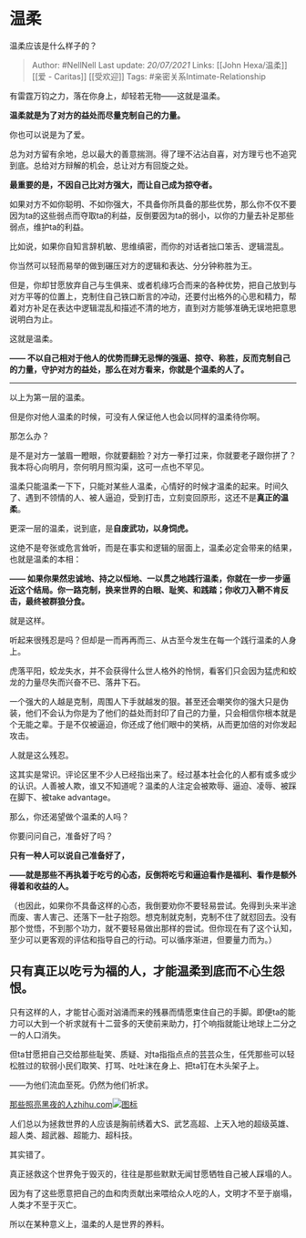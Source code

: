 # 温柔
温柔应该是什么样子的？

> Author: #NellNell 
Last update: *20/07/2021* 
Links: [[John Hexa/温柔]] [[爱 - Caritas]] [[受欢迎]]
Tags:  #亲密关系Intimate-Relationship  
  

有雷霆万钧之力，落在你身上，却轻若无物——这就是温柔。

**温柔就是为了对方的益处而尽量克制自己的力量。**

你也可以说是为了爱。

总为对方留有余地，总以最大的善意揣测。得了理不沾沾自喜，对方理亏也不追究到底。总给对方辩解的机会，总让对方有回旋之处。

**最重要的是，不因自己比对方强大，而让自己成为掠夺者。**

如果对方不如你聪明、不如你强大，不具备你所具备的那些优势，那么你不仅不要因为ta的这些弱点而夺取ta的利益，反倒要因为ta的弱小，以你的力量去补足那些弱点，维护ta的利益。

比如说，如果你自知言辞机敏、思维缜密，而你的对话者拙口笨舌、逻辑混乱。

你当然可以轻而易举的做到碾压对方的逻辑和表达、分分钟称胜为王。

但是，你却甘愿放弃自己与生俱来、或者机缘巧合而来的各种优势，把自己放到与对方平等的位置上，克制住自己铁口断言的冲动，还要付出格外的心思和精力，帮着对方补足在表达中逻辑混乱和描述不清的地方，直到对方能够准确无误地把意思说明白为止。

这就是温柔。

**—— 不以自己相对于他人的优势而肆无忌惮的强逼、掠夺、称胜，反而克制自己的力量，守护对方的益处，那么在对方看来，你就是个温柔的人了。**

---

以上为第一层的温柔。

但是你对他人温柔的时候，可没有人保证他人也会以同样的温柔待你啊。

那怎么办？

是不是对方一皱眉一瞪眼，你就要翻脸？对方一拳打过来，你就要老子跟你拼了？我本将心向明月，奈何明月照沟渠，这可一点也不罕见。

温柔只能温柔一下下，只能对某些人温柔，心情好的时候才温柔的起来。时间久了、遇到不领情的人、被人逼迫，受到打击，立刻变回原形，这还不是**真正的温柔**。

更深一层的温柔，说到底，是**自废武功，以身饲虎。**

这绝不是夸张或危言耸听，而是在事实和逻辑的层面上，温柔必定会带来的结果，也就是温柔的本相：

**—— 如果你果然忠诚地、持之以恒地、一以贯之地践行温柔，你就在一步一步逼近这个结局。你一路克制，换来世界的白眼、耻笑、和践踏；你收刀入鞘不肯反击，最终被群狼分食。**

就是这样。

听起来很残忍是吗？但却是一而再再而三、从古至今发生在每一个践行温柔的人身上。

虎落平阳，蛟龙失水，并不会获得什么世人格外的怜悯，看客们只会因为猛虎和蛟龙的力量尽失而兴奋不已、落井下石。

一个强大的人越是克制，周围人下手就越发的狠。甚至还会嘲笑你的强大只是伪装，他们不会认为你是为了他们的益处而封印了自己的力量，只会相信你根本就是个无能之辈。于是不仅被逼迫，你还成了他们眼中的笑柄，从而更加倍的对你发起攻击。

人就是这么残忍。

这其实是常识。评论区里不少人已经指出来了。经过基本社会化的人都有或多或少的认识。人善被人欺，谁又不知道呢？温柔的人注定会被欺辱、逼迫、凌辱、被踩在脚下、被take advantage。

那么，你还渴望做个温柔的人吗？

你要问问自己，准备好了吗？

**只有一种人可以说自己准备好了，**

**——就是那些不再执着于吃亏的心态，反倒将吃亏和逼迫看作是福利、看作是额外得着和收益的人。**

（也因此，如果你不具备这样的心态，我倒要劝你不要轻易尝试。免得到头来半途而废、害人害己、还落下一肚子抱怨。想克制就克制，克制不住了就怼回去。没有那个觉悟，不到那个功力，就不要轻易做出那样的尝试。但你现在有了这个认知，至少可以更客观的评估和指导自己的行动。可以循序渐进，但要量力而为。）

## **只有真正以吃亏为福的人，才能温柔到底而不心生怨恨。**

只有这样的人，才能甘心面对汹涌而来的残暴而情愿束住自己的手脚。即便ta的能力可以大到一个祈求就有十二营多的天使前来助力，打个响指就能让地球上二分之一的人口消失。

但ta甘愿把自己交给那些耻笑、质疑、对ta指指点点的芸芸众生，任凭那些可以轻松胜过的软弱小民们取笑、打骂、吐吐沫在身上、把ta钉在木头架子上。

——为他们流血至死。仍然为他们祈求。

[那些照亮黑夜的人​zhihu.com![图标](https://zhstatic.zhihu.com/assets/zhihu/editor/zhihu-card-default.svg)](https://zhihu.com/collection/564891540)

人们总以为拯救世界的人应该是胸前绣着大S、武艺高超、上天入地的超级英雄、超人类、超武器、超能力、超科技。

其实错了。

真正拯救这个世界免于毁灭的，往往是那些默默无闻甘愿牺牲自己被人踩塌的人。

因为有了这些愿意把自己的血和肉贡献出来喂给众人吃的人，文明才不至于崩塌，人类才不至于灭亡。

所以在某种意义上，温柔的人是世界的养料。